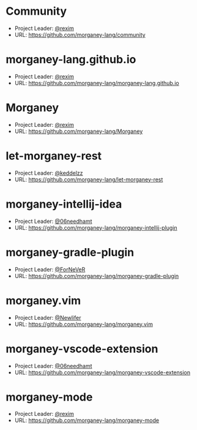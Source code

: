 # Community #

- Project Leader: [@rexim]
- URL: https://github.com/morganey-lang/community

# morganey-lang.github.io

- Project Leader: [@rexim]
- URL: https://github.com/morganey-lang/morganey-lang.github.io

# Morganey #

- Project Leader: [@rexim]
- URL: https://github.com/morganey-lang/Morganey

# let-morganey-rest #

- Project Leader: [@keddelzz]
- URL: https://github.com/morganey-lang/let-morganey-rest

# morganey-intellij-idea #

- Project Leader: [@06needhamt]
- URL: https://github.com/morganey-lang/morganey-intellij-plugin

# morganey-gradle-plugin #

- Project Leader: [@ForNeVeR]
- URL: https://github.com/morganey-lang/morganey-gradle-plugin

# morganey.vim #

- Project Leader: [@Newlifer]
- URL: https://github.com/morganey-lang/morganey.vim

# morganey-vscode-extension #

- Project Leader: [@06needhamt]
- URL: https://github.com/morganey-lang/morganey-vscode-extension

# morganey-mode #

- Project Leader: [@rexim]
- URL: https://github.com/morganey-lang/morganey-mode

[@rexim]: https://github.com/rexim
[@keddelzz]: https://github.com/keddelzz
[@06needhamt]: https://github.com/06needhamt
[@ForNeVeR]: https://github.com/ForNeVeR
[@Newlifer]: https://github.com/Newlifer
